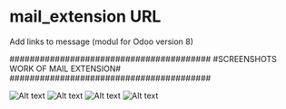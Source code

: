 # mail_extension URL
Add links to message (modul for Odoo version 8)

########################################
#SCREENSHOTS WORK OF MAIL EXTENSION#
########################################

![Alt text](https://github.com/shurshilov/mail_url/blob/master/static/description/3.png "Optional title")
![Alt text](https://github.com/shurshilov/mail_url/blob/master/static/description/4.png "Optional title")
![Alt text](https://github.com/shurshilov/mail_url/blob/master/static/description/1.png "Optional title")
![Alt text](https://github.com/shurshilov/mail_url/blob/master/static/description/2.png "Optional title")


